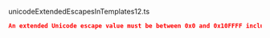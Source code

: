 unicodeExtendedEscapesInTemplates12.ts
```json
An extended Unicode escape value must be between 0x0 and 0x10FFFF inclusive.
```
